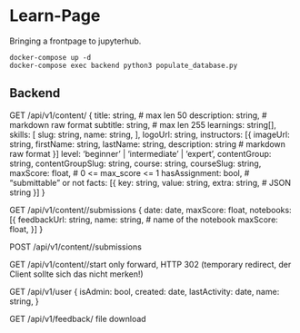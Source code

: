 # Learn-Page

Bringing a frontpage to jupyterhub.

    docker-compose up -d
    docker-compose exec backend python3 populate_database.py

## Backend

GET /api/v1/content/<ID>
{
    title: string,        # max len 50
    description: string,  # markdown raw format
    subtitle: string,     # max len 255
    learnings: string[],
    skills: [
        slug: string,
        name: string,
    ],
    logoUrl: string,
    instructors: [{
            imageUrl: string,
            firstName: string,
            lastName: string,
            description: string  # markdown raw format
    }]
    level: ‘beginner’ | ‘intermediate’ | ‘expert’,
    contentGroup: string,
    contentGroupSlug: string,
    course: string,
    courseSlug: string,
    maxScore: float,  # 0 <= max_score <= 1
    hasAssignment: bool, # “submittable” or not
    facts: [{
        key: string,
        value: string,
        extra: string,   # JSON string
    }]
}


GET /api/v1/content/<ID>/submissions
{
    date: date,
    maxScore: float,
    notebooks: [{
        feedbackUrl: string,
        name: string, # name of the notebook
        maxScore: float,
    }]
}


POST /api/v1/content/<ID>/submissions

GET /api/v1/content/<ID>/start
	only forward, HTTP 302 (temporary redirect, der Client sollte sich das nicht merken!)

GET /api/v1/user
{
    isAdmin: bool,
    created: date,
    lastActivity: date,
    name: string,
}


GET /api/v1/feedback/<ID>
	file download
